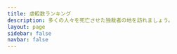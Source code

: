 ```yaml
---
title: 虐殺数ランキング
description: 多くの人々を死亡させた独裁者の地を訪れましょう。
layout: page
sidebar: false
navbar: false
---
```


<script setup lang="ts">
import { onMounted } from 'vue'
import { Earth } from './Earth'
import EarthCard from './EarthCard.vue'
import locations from './evil-dictators.json'
import 'cesium/Build/Cesium/Widgets/widgets.css'

const earth = new Earth(locations)
onMounted(earth.mount)
</script>

<div class="relative w-full h-screen z-1000">
  <div id="cesiumContainer" class="w-full h-full" />
  <EarthCard :earth />
</div>
